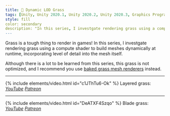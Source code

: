 ```yaml
---
title: 🌱 Dynamic LOD Grass
tags: [Unity, Unity 2020.1, Unity 2020.2, Unity 2020.3, Graphics Programming, URP, HLSL, C#, Shader, Compute Shader, Grass, Video]
style: fill
color: secondary 
description: "In this series, I investgate rendering grass using a compute shader to build meshes dynamically at runtime, incorporating level of detail into the mesh itself."
---
```


Grass is a tough thing to render in games! In this series, I investgate rendering grass using a compute shader to build meshes dynamically at runtime, incorporating level of detail into the mesh itself.

Although there is a lot to be learned from this series, this grass is not optimized, and I recommend you use [baked grass mesh renderers](baked-compute-grass) instead.

***

{% include elements/video.html id="c1JThTu6-Ok" %}
Layered grass: *[YouTube](https://youtu.be/c1JThTu6-Ok) [Patreon](https://www.patreon.com/posts/files-grass-with-46573468)* 

***

{% include elements/video.html id="DeATXF4Szqo" %}
Blade grass: *[YouTube](https://youtu.be/DeATXF4Szqo) [Patreon](https://www.patreon.com/posts/files-procedural-46533560)* 
